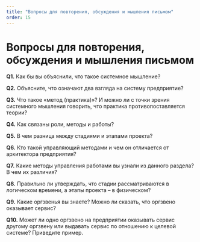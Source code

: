 ```yaml
---
title: "Вопросы для повторения, обсуждения и мышления письмом"
order: 15
---
```


# Вопросы для повторения, обсуждения и мышления письмом



**Q1.** Как бы вы объяснили, что такое системное мышление?

**Q2.** Объясните, что означают два взгляда на систему предприятие?

**Q3.** Что такое «метод (практика)»? И можно ли с точки зрения системного мышления говорить, что практика противопоставляется теории?

**Q4.** Как связаны роли, методы и работы?

**Q5.** В чем разница между стадиями и этапами проекта?

**Q6.** Кто такой управляющий методами и чем он отличается от архитектора предприятия?

**Q7.** Какие методы управления работами вы узнали из данного раздела? В чем их различия?

**Q8.** Правильно ли утверждать, что стадии рассматриваются в логическом времени, а этапы проекта – в физическом?

**Q9.** Какие оргзвенья вы знаете? Можно ли сказать, что оргзвено оказывает сервис?

**Q10.** Может ли одно оргзвено на предприятии оказывать сервис другому оргзвену или выдавать сервис по отношению к целевой системе? Приведите пример.

